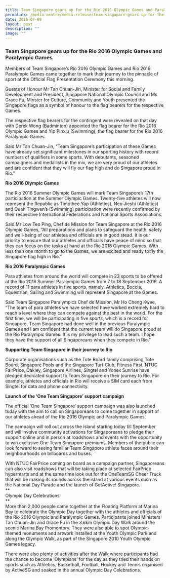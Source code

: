 ```yaml
---
title: Team Singapore gears up for the Rio 2016 Olympic Games and Paralympic Games
permalink: /media-centre/media-release/team-singapore-gears-up-for-the-rio-2016-olympic-games-and-paralympic/
date: 2016-07-09
layout: post
description: ""
image: ""
---
```

### **Team Singapore gears up for the Rio 2016 Olympic Games and Paralympic Games**
Members of Team Singapore’s Rio 2016 Olympic Games and Rio 2016 Paralympic Games came together to mark their journey to the pinnacle of sport at the Official Flag Presentation Ceremony this morning.  
  
Guests of Honour Mr Tan Chuan-Jin, Minister for Social and Family Development and President, Singapore National Olympic Council and Ms Grace Fu, Minster for Culture, Community and Youth presented the Singapore flags as a symbol of honour to the flag bearers for the respective Games.  
  
The respective flag bearers for the contingent were revealed on that day with Derek Wong (Badminton) appointed the flag bearer for the Rio 2016 Olympic Games and Yip Pinxiu (Swimming), the flag bearer for the Rio 2016 Paralympic Games.  
  
Said Mr Tan Chuan-Jin, “Team Singapore’s participation at these Games have already set significant milestones in our sporting history with record numbers of qualifiers in some sports. With debutants, seasoned campaigners and medallists in the mix, we are very proud of our athletes and are confident that they will fly our flag high and do Singapore proud in Rio.”  
  
**Rio 2016 Olympic Games**  
  
The Rio 2016 Summer Olympic Games will mark Team Singapore’s 17th participation at the Summer Olympic Games. Twenty-five athletes will now represent the Republic as Timothee Yap (Athletics), Neo Jieshi (Athletics) and Quah Tingwen’s (Swimming) participation were recently confirmed by their respective International Federations and National Sports Associations.  
  
Said Mr Low Teo Ping, Chef de Mission for Team Singapore at the Rio 2016 Olympic Games, “All preparations and plans to safeguard the health, safety and well-being of our athletes and officials are in good stead. It is our priority to ensure that our athletes and officials have peace of mind so that they can focus on the tasks at hand at the Rio 2016 Olympic Games. With less than one month to go to the Games, we are excited and ready to fly the Singapore flag high in Rio.”  
  
**Rio 2016 Paralympic Games**  
  
Para athletes from around the world will compete in 23 sports to be offered at the Rio 2016 Summer Paralympic Games from 7 to 18 September 2016. A record of 11 para athletes in five sports, namely, Athletics, Boccia, Equestrian, Sailing and Swimming will represent Singapore at the Games.  
  
Said Team Singapore Paralympics Chef de Mission, Mr Ho Cheng Kwee, “The team of para athletes we have selected have worked extremely hard to reach a level where they can compete against the best in the world. For the first time, we will be participating in five sports, which is a record for Singapore. Team Singapore had done well in the previous Paralympic Games and I am confident that the current team will do Singapore proud at the Rio Paralympic Games. It is my privilege to lead such a team. I hope they have the support of all Singaporeans when they compete in Rio.”  
  
**Supporting Team Singapore in their journey to Rio**  
  
Corporate organisations such as the Tote Board family comprising Tote Board, Singapore Pools and the Singapore Turf Club, Fitness First, NTUC FairPrice, Oakley, Singapore Airlines, Singtel and Yonex Sunrise have pledged dedicated support to Team Singapore on their journey to Rio. For example, athletes and officials in Rio will receive a SIM card each from Singtel for data and phone connectivity.  
  
**Launch of the ‘One Team Singapore’ support campaign**  
  
The official ‘One Team Singapore’ support campaign was also launched today with the aim to call on Singaporeans to come together in support of our athletes ahead of the Rio 2016 Olympic and Paralympic Games.  
  
The campaign will roll out across the island starting today till September and will involve community activations for Singaporeans to pledge their support online and in person at roadshows and events with the opportunity to win exclusive One Team Singapore premiums. Members of the public can look forward to seeing familiar Team Singapore athlete faces around their neighbourhoods on billboards and buses.  
  
With NTUC FairPrice coming on board as a campaign partner, Singaporeans can also visit roadshows that will be taking place at selected FairPrice hypermarts and at the same time look out for the OneTeamSG Cheer Truck that will be making its rounds across the island at various events such as the National Day Parade and the launch of GetActive! Singapore.  
**  
Olympic Day Celebrations  
**  
More than 2,000 people came together at the Floating Platform at Marina Bay to celebrate the Olympic Day together with the athletes and officials of the Rio 2016 Olympic and Paralympic Games. Participants joined Ministers Tan Chuan-Jin and Grace Fu in the 3.6km Olympic Day Walk around the scenic Marina Bay Promontory. They were also able to spot Olympic-themed monuments and artwork installed at the Youth Olympic Park and along the Olympic Walk, as part of the Singapore 2010 Youth Olympic Games legacy.  
  
There were also plenty of activities after the Walk where participants had the chance to become ‘Olympians’ for the day as they tried their hands on sports such as Athletics, Basketball, Football, Hockey and Tennis organised by ActiveSG and soaked in the annual Olympic Day Celebrations.